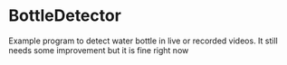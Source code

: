 # BottleDetector
Example program to detect water bottle in live or recorded videos. It still needs some improvement but it is fine right now
